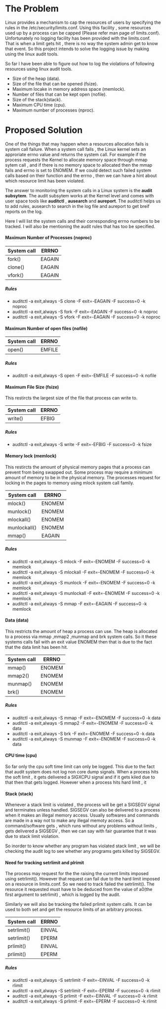The Problem
============

Linux provides a mechanism to cap the resources of users by specifying the
rules in the /etc/security/limits.conf. Using this facility , some  resources
used up by a process can be capped (Please refer man page of limits.conf).
Unfortunately no logging facility has been provided with the limits.conf. That
is when a limit gets hit , there is no way the system admin get to know that
event. So this project intends to solve the logging issue by making using the
linux audit tools.

So far I have been able to figure out how to log the violations of following
resources using linux audit tools.

* Size of the heap (data).
* Size of the file that can be opened (fsize).
* Maximum locake in memory address space (memlock).
* Number of files that can be kept open (nofile).
* Size of the stack(stack).
* Maximum CPU time (cpu).
* Maximum number of processes (nproc).


Proposed Solution
=================

One of the things that may happen when a resources allocation fails is system call failure. When a system call fails , the Linux kernel sets an approriate errno value and returns the system call. For example if the process requests the Kernel to allocate memory space through mmap sytem call , and if there is no memory space to allocated then the mmap fails and errno is set to ENOMEM. If we could detect such failed system calls based on their function and the errno , then we can have a hint about which resource limit has been violated.

The answer to monitoring the system calls in a Linux system is the **audit subsytem**. The audit subsytem works at the Kernel level and comes with user space tools like **auditctl** , **ausearch** and **aureport**. The auditctl helps us to add rules, ausearch to search in the log file and aureport to get breif reports on the log.

Here I will list the system calls and their corresponding errno numbers to be tracked. I will also be mentioning the audit rules that has too be specified.

#### Maximum Number of Processes (noproc)

|System call|ERRNO |
--- | ---
fork() | EAGAIN
clone() | EAGAIN
vfork() | EAGAIN

##### Rules
* auditctl -a exit,always -S clone -F exit=-EAGAIN -F success=0 -k noproc
* auditctl -a exit,always -S fork -F exit=-EAGAIN -F success=0 -k noproc
* auditctl -a exit,always -S vfork -F exit=-EAGAIN -F success=0 -k noproc

#### Maximum Number of open files (nofile)

|System call|ERRNO |
--- | ---
open() | EMFILE

##### Rules
* auditctl -a exit,always -S open -F exit=-EMFILE -F success=0 -k nofile


#### Maximum File Size (fsize)

This restircts the largest size of the file that process can write to.

|System call|ERRNO |
--- | ---
write() | EFBIG

##### Rules
* auditctl -a exit,always -S write -F exit=-EFBIG -F success=0 -k fsize

#### Memory lock (memlock)

This restircts the amount of physical memory pages that a process can prevent
from being swapped out. Some process may require a minimum amount of memory to 
be in the physical memory. The processes request for locking in the pages to memory 
using mlock system call family.

|System call|ERRNO |
--- | ---
mlock() | ENOMEM
munlock() | ENOMEM
mlockall() | ENOMEM
munlockall() | ENOMEM
mmap() | EAGAIN
##### Rules
* auditctl -a exit,always -S mlock -F exit=-ENOMEM -F success=0 -k memlock
* auditctl -a exit,always -S mlockall -F exit=-ENOMEM -F success=0 -k memlock
* auditctl -a exit,always -S munlock -F exit=-ENOMEM -F success=0 -k memlock
* auditctl -a exit,always -S munlockall -F exit=-ENOMEM -F success=0 -k memlock
* auditctl -a exit,always -S mmap -F exit=-EAGAIN -F success=0 -k memlock

#### Data (data)

This restricts the amount of heap a process can use. The heap is allocated to
a process via mmap ,mmap2 ,munmap and brk system calls. So it these systems
calls fail with an exit value ENOMEM then that is due to the fact that the
data limit has been hit.

|System call|ERRNO |
--- | ---
mmap() | ENOMEM
mmap2() | ENOMEM
munmap() | ENOMEM
brk() | ENOMEM

##### Rules
* auditctl -a exit,always -S mmap -F exit=-ENOMEM -F success=0 -k data
* auditctl -a exit,always -S mmap2 -F exit=-ENOMEM -F success=0 -k data
* auditctl -a exit,always -S brk -F exit=-ENOMEM -F success=0 -k data
* auditctl -a exit,always -S munmap -F exit=-ENOMEM -F success=0 -k data



#### CPU time (cpu)

So far only the cpu soft time limit can only be logged. This due to the fact
that audit system does not log non core dump signals. When a process hits the
soft limit ,  it gets delivered a SIGXCPU signal and if it gets kiled due to
that then that  gets logged. However when a process hits hard limit , it

#### Stack (stack)

Whenever a stack limit is violated , the process will be get a SIGSEGV signal
and terminates unless handled. SIGSEGV can also be delivered to a process when
it makes an illegal memory access. Usually softwares and commands are made in
a way not to make  any illegal memoty access. So a command/software gets  , which runs
without any problems without limits , gets delivered a SIGSEGV , then we can
say with fair guarantee that it was due to stack limit violation.

So inorder to know whether any program has violated stack limit ,  we will be
checking the audit log to see whether any programs gets killed by SIGSEGV.

#### Need for tracking setrlimit and plrimit

The process may request for the the raising the current limits imposed using setrlimit(). However that request can fail due to the hard limit imposed on a resource in limits.conf. So we need to track failed the setrlimit(). The resource it requested must have to be deduced from the value of a0(the first argument to setrlimit) , which is logged by the audit. 

Similarly we will also be tracking the failed prlimit system calls. It can be used to both set and get the resource limits of an arbitrary process.

|System call|ERRNO |
--- | ---
setrlimit() | EINVAL
setrlimit() | EPERM
prlimit() | EINVAL
prlimit() | EPERM

##### Rules
* auditctl -a exit,always -S setrlimit -F exit=-EINVAL -F success=0 -k rlimit
* auditctl -a exit,always -S setrlimit -F exit=-EPERM -F success=0 -k rlimit
* auditctl -a exit,always -S prlimit -F exit=-EINVAL -F success=0 -k rlimit
* auditctl -a exit,always -S prlimit -F exit=-EPERM -F success=0 -k rlimit
